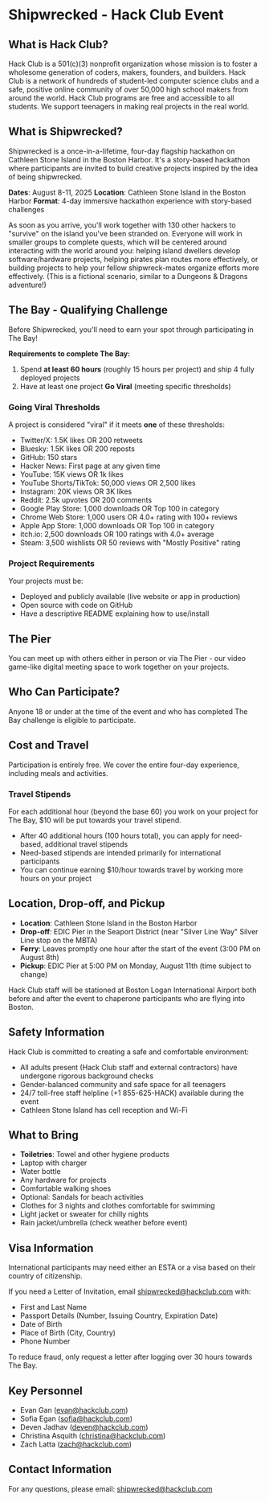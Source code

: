 # Shipwrecked - Hack Club Event

## What is Hack Club?
Hack Club is a 501(c)(3) nonprofit organization whose mission is to foster a wholesome generation of coders, makers, founders, and builders. Hack Club is a network of hundreds of student-led computer science clubs and a safe, positive online community of over 50,000 high school makers from around the world. Hack Club programs are free and accessible to all students. We support teenagers in making real projects in the real world.

## What is Shipwrecked?
Shipwrecked is a once-in-a-lifetime, four-day flagship hackathon on Cathleen Stone Island in the Boston Harbor. It's a story-based hackathon where participants are invited to build creative projects inspired by the idea of being shipwrecked.

**Dates**: August 8-11, 2025
**Location**: Cathleen Stone Island in the Boston Harbor
**Format**: 4-day immersive hackathon experience with story-based challenges

As soon as you arrive, you'll work together with 130 other hackers to "survive" on the island you've been stranded on. Everyone will work in smaller groups to complete quests, which will be centered around interacting with the world around you: helping island dwellers develop software/hardware projects, helping pirates plan routes more effectively, or building projects to help your fellow shipwreck-mates organize efforts more effectively. (This is a fictional scenario, similar to a Dungeons & Dragons adventure!)

## The Bay - Qualifying Challenge
Before Shipwrecked, you'll need to earn your spot through participating in The Bay!

**Requirements to complete The Bay:**
1. Spend **at least 60 hours** (roughly 15 hours per project) and ship 4 fully deployed projects
2. Have at least one project **Go Viral** (meeting specific thresholds)

### Going Viral Thresholds
A project is considered "viral" if it meets **one** of these thresholds:
* Twitter/X: 1.5K likes OR 200 retweets
* Bluesky: 1.5K likes OR 200 reposts
* GitHub: 150 stars
* Hacker News: First page at any given time
* YouTube: 15K views OR 1k likes
* YouTube Shorts/TikTok: 50,000 views OR 2,500 likes
* Instagram: 20K views OR 3K likes
* Reddit: 2.5k upvotes OR 200 comments
* Google Play Store: 1,000 downloads OR Top 100 in category
* Chrome Web Store: 1,000 users OR 4.0+ rating with 100+ reviews
* Apple App Store: 1,000 downloads OR Top 100 in category
* itch.io: 2,500 downloads OR 100 ratings with 4.0+ average
* Steam: 3,500 wishlists OR 50 reviews with "Mostly Positive" rating

### Project Requirements
Your projects must be:
* Deployed and publicly available (live website or app in production)
* Open source with code on GitHub
* Have a descriptive README explaining how to use/install

## The Pier
You can meet up with others either in person or via The Pier - our video game-like digital meeting space to work together on your projects.

## Who Can Participate?
Anyone 18 or under at the time of the event and who has completed The Bay challenge is eligible to participate.

## Cost and Travel
Participation is entirely free. We cover the entire four-day experience, including meals and activities.

### Travel Stipends
For each additional hour (beyond the base 60) you work on your project for The Bay, $10 will be put towards your travel stipend.

* After 40 additional hours (100 hours total), you can apply for need-based, additional travel stipends
* Need-based stipends are intended primarily for international participants
* You can continue earning $10/hour towards travel by working more hours on your project

## Location, Drop-off, and Pickup
* **Location**: Cathleen Stone Island in the Boston Harbor
* **Drop-off**: EDIC Pier in the Seaport District (near "Silver Line Way" Silver Line stop on the MBTA)
* **Ferry**: Leaves promptly one hour after the start of the event (3:00 PM on August 8th)
* **Pickup**: EDIC Pier at 5:00 PM on Monday, August 11th (time subject to change)

Hack Club staff will be stationed at Boston Logan International Airport both before and after the event to chaperone participants who are flying into Boston.

## Safety Information
Hack Club is committed to creating a safe and comfortable environment:
* All adults present (Hack Club staff and external contractors) have undergone rigorous background checks
* Gender-balanced community and safe space for all teenagers
* 24/7 toll-free staff helpline (+1 855-625-HACK) available during the event
* Cathleen Stone Island has cell reception and Wi-Fi

## What to Bring
* **Toiletries**: Towel and other hygiene products
* Laptop with charger
* Water bottle
* Any hardware for projects
* Comfortable walking shoes
* Optional: Sandals for beach activities
* Clothes for 3 nights and clothes comfortable for swimming
* Light jacket or sweater for chilly nights
* Rain jacket/umbrella (check weather before event)

## Visa Information
International participants may need either an ESTA or a visa based on their country of citizenship.

If you need a Letter of Invitation, email shipwrecked@hackclub.com with:
* First and Last Name
* Passport Details (Number, Issuing Country, Expiration Date)
* Date of Birth
* Place of Birth (City, Country)
* Phone Number

To reduce fraud, only request a letter after logging over 30 hours towards The Bay.

## Key Personnel
* Evan Gan (evan@hackclub.com)
* Sofia Egan (sofia@hackclub.com)
* Deven Jadhav (deven@hackclub.com)
* Christina Asquith (christina@hackclub.com)
* Zach Latta (zach@hackclub.com)

## Contact Information
For any questions, please email: shipwrecked@hackclub.com
